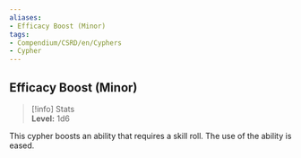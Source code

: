 ```yaml
---
aliases:
- Efficacy Boost (Minor)
tags:
- Compendium/CSRD/en/Cyphers
- Cypher
---
```


  
## Efficacy Boost (Minor)  
>[!info] Stats  
> **Level:** 1d6
  
This cypher boosts an ability that requires a skill roll. The use of the ability is eased.